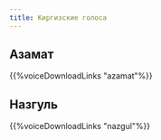 ```yaml
---
title: Киргизские голоса
---
```


## Азамат
{{%voiceDownloadLinks "azamat"%}}

## Назгуль
{{%voiceDownloadLinks "nazgul"%}}

